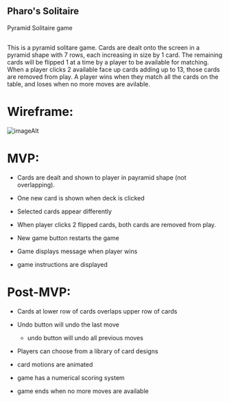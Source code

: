 ## Pharo's Solitaire
Pyramid Solitaire game

##

This is a pyramid solitare game. Cards are dealt onto the screen in a pyramid shape with 7 rows, each increasing in size by 1 card. The remaining cards will be flipped 1 at a time by a player to be available for matching. When a player clicks 2 available face up cards adding up to 13, those cards are removed from play. A player wins when they match all the cards on the table, and loses when no more moves are avilable.

# Wireframe:

![imageAlt](https://i.imgur.com/Kvf5eKl.png)

# MVP: 
- Cards are dealt and shown to player in payramid shape (not overlapping). 

- One new card is shown when deck is clicked

- Selected cards appear differently

- When player clicks 2 flipped cards, both cards are removed from play.

- New game button restarts the game

- Game displays message when player wins

- game instructions are displayed


# Post-MVP:

- Cards at lower row of cards overlaps upper row of cards

- Undo button will undo the last move

  * undo button will undo all previous moves

- Players can choose from a library of card designs

- card motions are animated

- game has a numerical scoring system

- game ends when no more moves are available


